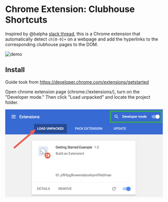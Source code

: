 # Chrome Extension: Clubhouse Shortcuts

Inspired by @balpha [slack thread](https://alloytech.slack.com/archives/CE7GP3S8J/p1599480251003000), 
this is a Chrome extension that automatically detect `ch[0-9]+` on a webpage and add the hyperlinks
to the corresponding clubhouse pages to the DOM.

![demo](demo.gif)

## Install

Guide took from https://developer.chrome.com/extensions/getstarted

Open chrome extension page (chrome://extensions/), turn on the "Developer mode." Then click "Load unpacked" and locate the project folder.

![developer mode](install/load_extension.png)
